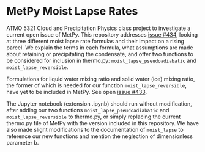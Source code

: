 # MetPy Moist Lapse Rates
ATMO 5321 Cloud and Precipitation Physics class project to investigate a current open issue of MetPy. This repository addresses <a href="https://github.com/Unidata/MetPy/issues/434" target="_blank">issue #434</a>, looking at three different moist lapse rate formulas and their impact on a rising parcel. We explain the terms in each formula, what assumptions are made about retaining or precipitating the condensate, and offer two functions to be considered for inclusion in thermo.py: `moist_lapse_pseudoadiabatic` and `moist_lapse_reversible`.

Formulations for liquid water mixing ratio and solid water (ice) mixing ratio, the former of which is needed for our function `moist_lapse_reversible`, have yet to be included in MetPy. See open <a href="https://github.com/Unidata/MetPy/issues/433" target="_blank">issue #433</a>. 

The Jupyter notebook (extension .ipynb) should run without modification, after adding our two functions `moist_lapse_pseudoadiabatic` and `moist_lapse_reversible` to thermo.py, or simply replacing the current thermo.py file of MetPy with the version included in this repository. We have also made slight modifications to the documentation of `moist_lapse` to reference our new functions and mention the neglection of dimensionless parameter b.
